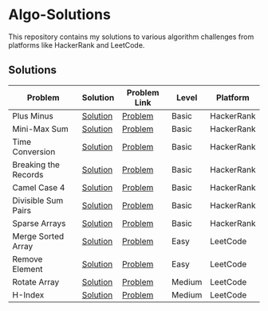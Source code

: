 # Algo-Solutions

This repository contains my solutions to various algorithm challenges from platforms like HackerRank and LeetCode.

## Solutions

| Problem              | Solution                                         | Problem Link                                                                                                         | Level  | Platform   |
| -------------------- | ------------------------------------------------ | -------------------------------------------------------------------------------------------------------------------- | ------ | ---------- |
| Plus Minus           | [Solution](./hackerrank/plus-minus.js)           | [Problem](https://www.hackerrank.com/challenges/three-month-preparation-kit-plus-minus/problem)                      | Basic  | HackerRank |
| Mini-Max Sum         | [Solution](./hackerrank/mini-max-sum.js)         | [Problem](https://www.hackerrank.com/challenges/three-month-preparation-kit-mini-max-sum/problem)                    | Basic  | HackerRank |
| Time Conversion      | [Solution](./hackerrank/time-conversion.js)      | [Problem](https://www.hackerrank.com/challenges/three-month-preparation-kit-time-conversion/problem)                 | Basic  | HackerRank |
| Breaking the Records | [Solution](./hackerrank/breaking-the-records.js) | [Problem](https://www.hackerrank.com/challenges/three-month-preparation-kit-breaking-best-and-worst-records/problem) | Basic  | HackerRank |
| Camel Case 4         | [Solution](./hackerrank/camel-case-4.js)         | [Problem](https://www.hackerrank.com/challenges/three-month-preparation-kit-camel-case/problem)                      | Basic  | HackerRank |
| Divisible Sum Pairs  | [Solution](./hackerrank/divisible-sum-pairs.js)  | [Problem](https://www.hackerrank.com/challenges/three-month-preparation-kit-divisible-sum-pairs/problem)             | Basic  | HackerRank |
| Sparse Arrays        | [Solution](./hackerrank/sparse-arrays.js)        | [Problem](https://www.hackerrank.com/challenges/three-month-preparation-kit-sparse-arrays/problem)                   | Basic  | HackerRank |
| Merge Sorted Array   | [Solution](./leetcode/merge-sorted-array.js)     | [Problem](https://leetcode.com/problems/merge-sorted-array)                                                          | Easy   | LeetCode   |
| Remove Element       | [Solution](./leetcode/remove-element.js)         | [Problem](https://leetcode.com/problems/remove-element)                                                              | Easy   | LeetCode   |
| Rotate Array         | [Solution](./leetcode/rotate-array.js)           | [Problem](https://leetcode.com/problems/rotate-array/)                                                               | Medium | LeetCode   |
| H-Index              | [Solution](./leetcode/h-index.js)                | [Problem](https://leetcode.com/problems/h-index/)                                                                    | Medium | LeetCode   |
